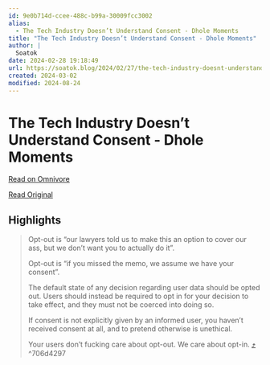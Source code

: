 ```yaml
---
id: 9e0b714d-ccee-488c-b99a-30009fcc3002
alias:
  - The Tech Industry Doesn’t Understand Consent - Dhole Moments
title: "The Tech Industry Doesn’t Understand Consent - Dhole Moments"
author: |
  Soatok
date: 2024-02-28 19:18:49
url: https://soatok.blog/2024/02/27/the-tech-industry-doesnt-understand-consent/
created: 2024-03-02
modified: 2024-08-24
---
```


# The Tech Industry Doesn’t Understand Consent - Dhole Moments

[Read on Omnivore](https://omnivore.app/me/the-tech-industry-doesn-t-understand-consent-dhole-moments-18df127b9bd)

[Read Original](https://soatok.blog/2024/02/27/the-tech-industry-doesnt-understand-consent/)

## Highlights

> Opt-out is “our lawyers told us to make this an option to cover our ass, but we don’t want you to actually do it”.
> 
> Opt-out is “if you missed the memo, we assume we have your consent”.
> 
> The default state of any decision regarding user data should be opted out. Users should instead be required to opt in for your decision to take effect, and they must not be coerced into doing so.
> 
> If consent is not explicitly given by an informed user, you haven’t received consent at all, and to pretend otherwise is unethical.
> 
> Your users don’t fucking care about opt-out. We care about opt-in. [⤴️](https://omnivore.app/me/the-tech-industry-doesn-t-understand-consent-dhole-moments-18df127b9bd#706d4297-6bb4-4ab6-a651-d4fe3984adf6) ^706d4297

